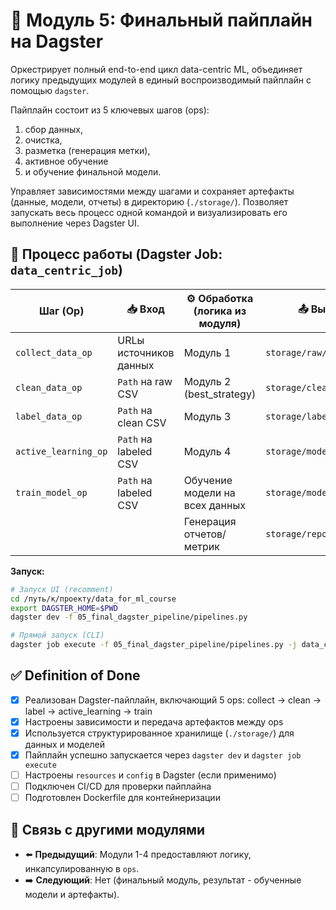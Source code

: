 # 🚀 Модуль 5: Финальный пайплайн на Dagster

Оркестрирует полный end-to-end цикл data-centric ML, объединяет логику предыдущих модулей в единый воспроизводимый пайплайн с помощью `dagster`. 

Пайплайн состоит из 5 ключевых шагов (ops): 
1. сбор данных, 
2. очистка, 
3. разметка (генерация метки), 
4. активное обучение 
5. и обучение финальной модели. 

Управляет зависимостями между шагами и сохраняет артефакты (данные, модели, отчеты) в директорию (`./storage/`). Позволяет запускать весь процесс одной командой и визуализировать его выполнение через Dagster UI.

## 🔄 Процесс работы (Dagster Job: `data_centric_job`)
| Шаг (Op)               | 📥 Вход                         | ⚙️ Обработка (логика из модуля) | 📤 Выход (артефакт)                      |
|------------------------|---------------------------------|-----------------------------------|------------------------------------------|
| `collect_data_op`      | URLы источников данных         | Модуль 1                          | `storage/raw/happiness_gdp_raw.csv`      |
| `clean_data_op`        | `Path` на raw CSV               | Модуль 2 (best_strategy)          | `storage/clean/clean_*.csv`              |
| `label_data_op`        | `Path` на clean CSV             | Модуль 3                          | `storage/labeled/final_labeled.csv`      |
| `active_learning_op`   | `Path` на labeled CSV           | Модуль 4                          | `storage/models/is_happy_al.pkl`         |
| `train_model_op`       | `Path` на labeled CSV           | Обучение модели на всех данных   | `storage/models/is_happy_full.pkl`       |
|                        |                                 | Генерация отчетов/метрик         | `storage/reports/*`                      |

**Запуск:**
```bash
# Запуск UI (recomment)
cd /путь/к/проекту/data_for_ml_course
export DAGSTER_HOME=$PWD
dagster dev -f 05_final_dagster_pipeline/pipelines.py

# Прямой запуск (CLI)
dagster job execute -f 05_final_dagster_pipeline/pipelines.py -j data_centric_job
```

## ✅ Definition of Done
- [x] Реализован Dagster-пайплайн, включающий 5 ops: collect → clean → label → active_learning → train
- [x] Настроены зависимости и передача артефактов между ops
- [x] Используется структурированное хранилище (`./storage/`) для данных и моделей
- [x] Пайплайн успешно запускается через `dagster dev` и `dagster job execute`
- [ ] Настроены `resources` и `config` в Dagster (если применимо)
- [ ] Подключен CI/CD для проверки пайплайна
- [ ] Подготовлен Dockerfile для контейнеризации

## 🔗 Связь с другими модулями
- ⬅️ **Предыдущий**: Модули 1-4 предоставляют логику, инкапсулированную в `ops`.
- ➡️ **Следующий**: Нет (финальный модуль, результат - обученные модели и артефакты). 
